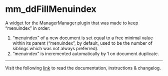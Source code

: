 # mm_ddFillMenuindex

A widget for the ManagerManager plugin that was made to keep “menuindex” in order:

1. “menuindex” of a new document is set equal to a free minimal value within its parent (“menuindex”, by default, used to be the number of siblings which was not always preferred).
2. “menuindex” is incremented automatically by 1 on document duplicate.

___
Visit the following [link](http://code.divandesign.biz/modx/mm_ddfillmenuindex) to read the documentation, instructions & changelog.